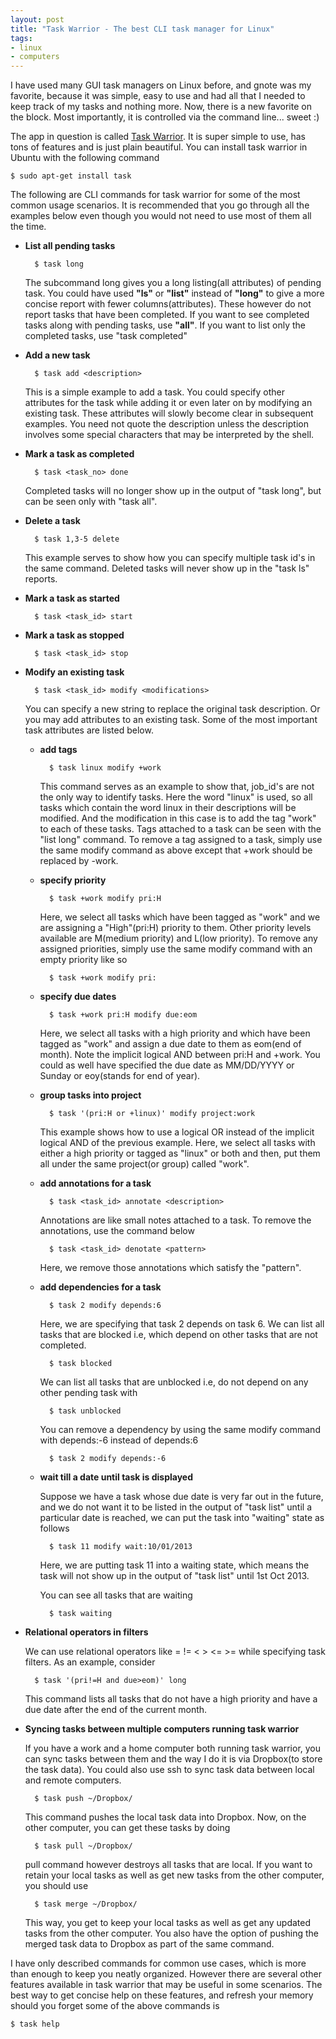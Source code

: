 ```yaml
---
layout: post
title: "Task Warrior - The best CLI task manager for Linux"
tags:
- linux
- computers
---
```


I have used many GUI task managers on Linux before, and gnote was my favorite, because it was simple, easy to use and had all that I needed to keep track of my tasks and nothing more. Now, there is a new favorite on the block. Most importantly, it is controlled via the command line... sweet :)

The app in question is called [Task Warrior](http://taskwarrior.org/projects/show/taskwarrior). It is super simple to use, has tons of features and is just plain beautiful. You can install task warrior in Ubuntu with the following command

	$ sudo apt-get install task

The following are CLI commands for task warrior for some of the most common usage scenarios. It is recommended that you go through all the examples below even though you would not need to use most of them all the time.

* __List all pending tasks__

		$ task long

  The subcommand long gives you a long listing(all attributes) of pending task. You could have used __"ls"__ or __"list"__ instead of __"long"__ to give a more concise report with fewer columns(attributes). These however do not report tasks that have been completed. If you want to see completed tasks along with pending tasks, use __"all"__. If you want to list only the completed tasks, use "task completed"

* __Add a new task__

		$ task add <description>

  This is a simple example to add a task. You could specify other attributes for the task while adding it or even later on by modifying an existing task. These attributes will slowly become clear in subsequent examples. You need not quote the description unless the description involves some special characters that may be interpreted by the shell.

* __Mark a task as completed__

		$ task <task_no> done

  Completed tasks will no longer show up in the output of "task long", but can be seen only with "task all".

* __Delete a task__

		$ task 1,3-5 delete

  This example serves to show how you can specify multiple task id's in the same command. Deleted tasks will never show up in the "task ls" reports.

* __Mark a task as started__

		$ task <task_id> start

* __Mark a task as stopped__

		$ task <task_id> stop	

* __Modify an existing task__

		$ task <task_id> modify <modifications>

  You can specify a new string to replace the original task description. Or you may add attributes to an existing task. Some of the most important task attributes are listed below.		

	* __add tags__

			$ task linux modify +work

	  This command serves as an example to show that, job_id's are not the only way to identify tasks. Here the word "linux" is used, so all tasks which contain the word linux in their descriptions will be modified. And the modification in this case is to add the tag "work" to each of these tasks. Tags attached to a task can be seen with the "list long" command. To remove a tag assigned to a task, simply use the same modify command as above except that +work should be replaced by -work.

	* __specify priority__

			$ task +work modify pri:H

	  Here, we select all tasks which have been tagged as "work" and we are assigning a "High"(pri:H) priority to them. Other priority levels available are M(medium priority) and L(low priority). To remove any assigned priorities, simply use the same modify command with an empty priority like so

			$ task +work modify pri:

	* __specify due dates__

			$ task +work pri:H modify due:eom

	  Here, we select all tasks with a high priority and which have been tagged as "work" and assign a due date to them as eom(end of month). Note the implicit logical AND between pri:H and +work. You could as well have specified the due date as MM/DD/YYYY or Sunday or eoy(stands for end of year).

	* __group tasks into project__

			$ task '(pri:H or +linux)' modify project:work

	  This example shows how to use a logical OR instead of the implicit logical AND of the previous example. Here, we select all tasks with either a high priority or tagged as "linux" or both and then, put them all under the same project(or group) called "work".			

	* __add annotations for a task__

			$ task <task_id> annotate <description>

	  Annotations are like small notes attached to a task. To remove the annotations, use the command below

			$ task <task_id> denotate <pattern>

	  Here, we remove those annotations which satisfy the "pattern".

	* __add dependencies for a task__

			$ task 2 modify depends:6

	  Here, we are specifying that task 2 depends on task 6. We can list all tasks that are blocked i.e, which depend on other tasks that are not completed.

			$ task blocked

	  We can list all tasks that are unblocked i.e, do not depend on any other pending task with

			$ task unblocked

	  You can remove a dependency by using the same modify command with depends:-6 instead of depends:6

			$ task 2 modify depends:-6

	* __wait till a date until task is displayed__

	  Suppose we have a task whose due date is very far out in the future, and we do not want it to be listed in the output of "task list" until a particular date is reached, we can put the task into "waiting" state as follows

			$ task 11 modify wait:10/01/2013

	  Here, we are putting task 11 into a waiting state, which means the task will not show up in the output of "task list" until 1st Oct 2013.

	  You can see all tasks that are waiting

			$ task waiting

* __Relational operators in filters__

	We can use relational operators like = != < > <= >= while specifying task filters. As an example, consider

		$ task '(pri!=H and due>eom)' long

	This command lists all tasks that do not have a high priority and have a due date after the end of the current month.

* __Syncing tasks between multiple computers running task warrior__	

	If you have a work and a home computer both running task warrior, you can sync tasks between them and the way I do it is via Dropbox(to store the task data). You could also use ssh to sync task data between local and remote computers.

		$ task push ~/Dropbox/

	This command pushes the local task data into Dropbox. Now, on the other computer, you can get these tasks by doing

		$ task pull ~/Dropbox/

	pull command however destroys all tasks that are local. If you want to retain your local tasks as well as get new tasks from the other computer, you should use

		$ task merge ~/Dropbox/

	This way, you get to keep your local tasks as well as get any updated tasks from the other computer. You also have the option of pushing the merged task data to Dropbox as part of the same command.

I have only described commands for common use cases, which is more than enough to keep you neatly organized. However there are several other features available in task warrior that may be useful in some scenarios. The best way to get concise help on these features, and refresh your memory should you forget some of the above commands is

	$ task help
